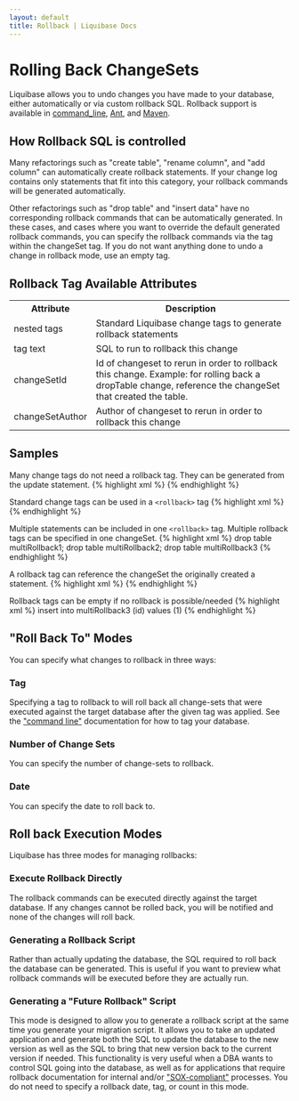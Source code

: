 ```yaml
---
layout: default
title: Rollback | Liquibase Docs
---
```


# Rolling Back ChangeSets #

Liquibase allows you to undo changes you have made to your database, either automatically or via custom rollback SQL. Rollback support is available in [command_line](command_line.html), [Ant](ant/index.html), and [Maven](maven/index.html).


## How Rollback SQL is controlled ##

Many refactorings such as "create table", "rename column", and "add column" can automatically create rollback statements. If your change log contains only statements that fit into this category, your rollback commands will be generated automatically.

Other refactorings such as "drop table" and "insert data" have no corresponding rollback commands that can be automatically generated. In these cases, and cases where you want to override the default generated rollback commands, you can specify the rollback commands via the <rollback/> tag within the changeSet tag.  If you do not want anything done to undo a change in rollback mode, use an empty <rollback/> tag.


## Rollback Tag Available Attributes ##

<table>
<tr><th>Attribute</th><th>Description</th></tr>
<tr><td>nested tags</td><td>Standard Liquibase change tags to generate rollback statements  </td></tr>
<tr><td>tag text</td><td>SQL to run to rollback this change  </td></tr>
<tr><td>changeSetId</td><td>Id of changeset to rerun in order to rollback this change.  Example: for rolling back a dropTable change, reference the changeSet that created the table.  </td></tr>
<tr><td>changeSetAuthor</td><td>Author of changeset to rerun in order to rollback this change  </td></tr>
</table>

## Samples ##

Many change tags do not need a rollback tag.  They can be generated from the update statement.
{% highlight xml %}
    <changeSet id="changeRollback2-create" author="nvoxland">
        <createTable tableName="changeRollback2">
            <column name="id" type="int"/>
        </createTable>
    </changeSet>
{% endhighlight %}

Standard change tags can be used in a `<rollback>` tag
{% highlight xml %}
    <changeSet id="changeRollback" author="nvoxland">
        <createTable tableName="changeRollback1">
            <column name="id" type="int"/>
        </createTable>
        <rollback>
            <dropTable tableName="changeRollback1"/>
        </rollback>
    </changeSet>
{% endhighlight %}

Multiple statements can be included in one `<rollback>` tag.  Multiple rollback tags can be specified in one changeSet.
{% highlight xml %}
<changeSet id="multiRollbackTest" author="rs">
        <createTable tableName="multiRollback1">
            <column name="id" type="int"/>
        </createTable>
        <createTable tableName="multiRollback2">
            <column name="id" type="int"/>
        </createTable>
        <createTable tableName="multiRollback3">
            <column name="id" type="int"/>
        </createTable>
        <rollback>
            drop table multiRollback1;
            drop table multiRollback2;
        </rollback>
        <rollback>drop table multiRollback3</rollback>
    </changeSet>
{% endhighlight %}

A rollback tag can reference the changeSet the originally created a statement.
{% highlight xml %}
    <changeSet id="changeRollback2-drop" author="nvoxland">
        <dropTable tableName="changeRollback2"/>
        <rollback changeSetId="changeRollback2-create" changeSetAuthor="nvoxland"/>
    </changeSet>
{% endhighlight %}

Rollback tags can be empty if no rollback is possible/needed
{% highlight xml %}
    <changeSet id="noRollback" author="nvoxland">
        <sql>insert into multiRollback3 (id) values (1)</sql>
        <rollback/>
    </changeSet>
{% endhighlight %}

## "Roll Back To" Modes ##

You can specify what changes to rollback in three ways:



### Tag ###

Specifying a tag to rollback to will roll back all change-sets that were executed against the target database after the given tag was applied. See the ["command line"](command_line.html) documentation for how to tag your database.

### Number of Change Sets ###

You can specify the number of change-sets to rollback.

### Date ###

You can specify the date to roll back to.

## Roll back Execution Modes ##

Liquibase has three modes for managing rollbacks:

### Execute Rollback Directly ###

The rollback commands can be executed directly against the target database. If any changes cannot be rolled back, you will be notified and none of the changes will roll back.

### Generating a Rollback Script ###

Rather than actually updating the database, the SQL required to roll back the database can be generated. This is useful if you want to preview what rollback commands will be executed before they are actually run.

### Generating a "Future Rollback" Script ###

This mode is designed to allow you to generate a rollback script at the same time you generate your migration script. It allows you to take an updated application and generate both the SQL to update the database to the new version as well as the SQL to bring that new version back to the current version if needed. This functionality is very useful when a DBA wants to control SQL going into the database, as well as for applications that require rollback documentation for internal and/or ["SOX-compliant"](http://en.wikipedia.org/wiki/Sarbanes-Oxley_Act) processes. You do not need to specify a rollback date, tag, or count in this mode.